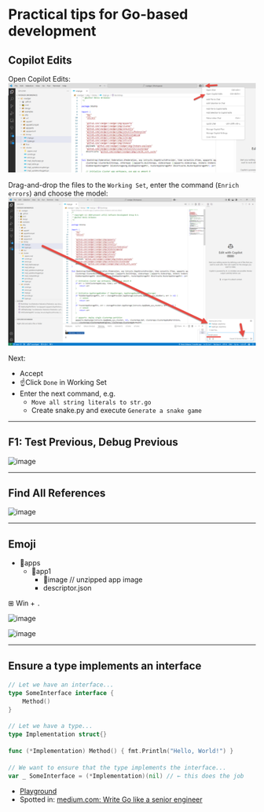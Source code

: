 # Practical tips for Go-based development

## Copilot Edits

Open Copilot Edits:
![alt text](images/copilot.png)


Drag-and-drop the files to the `Working Set`, enter the command (`Enrich errors`) and choose the model:
![alt text](images/copilot-cmd.png)

Next:
- Accept
- ☝️Click `Done` in Working Set
- Enter the next command, e.g.
  - `Move all string literals to str.go`
  - Create snake.py and execute `Generate a snake game`

---
## F1: Test Previous, Debug Previous

![image](https://github.com/voedger/kb/assets/11589750/e1e224b9-71e6-4583-a8b7-78e65c2031dd)

---
## Find All References

![image](https://github.com/voedger/kb/assets/11589750/8896bf42-c5ec-424e-8509-19e999f1e3f9)

---
## Emoji

- 📂apps
  - 📁app1
    - 📁image // unzipped app image
    - descriptor.json

⊞ Win + `.` 

![image](https://github.com/voedger/kb/assets/11589750/c7f23c60-998f-40a7-8bbe-3306da1b6f98)


![image](https://github.com/voedger/kb/assets/11589750/55e399cc-9d99-49d2-925d-2b203b63c89e)

---
## Ensure a type implements an interface

```go
// Let we have an interface...
type SomeInterface interface {
    Method()
}

// Let we have a type...
type Implementation struct{}

func (*Implementation) Method() { fmt.Println("Hello, World!") }

// We want to ensure that the type implements the interface...
var _ SomeInterface = (*Implementation)(nil) // ← this does the job
```

-  [Playground](https://go.dev/play/p/8cAxiaY8KEj)
-  Spotted in: [medium.com: Write Go like a senior engineer](https://levelup.gitconnected.com/write-go-like-a-senior-engineer-eee7f03a1883)